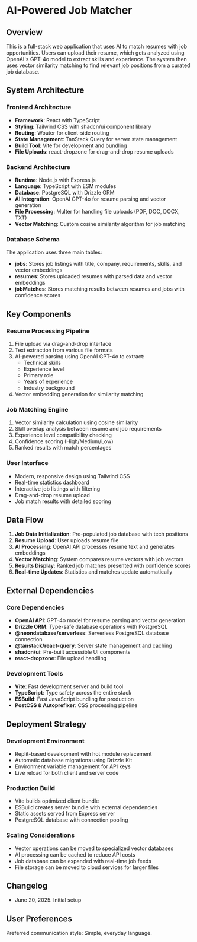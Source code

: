 # AI-Powered Job Matcher

## Overview

This is a full-stack web application that uses AI to match resumes with job opportunities. Users can upload their resume, which gets analyzed using OpenAI's GPT-4o model to extract skills and experience. The system then uses vector similarity matching to find relevant job positions from a curated job database.

## System Architecture

### Frontend Architecture
- **Framework**: React with TypeScript
- **Styling**: Tailwind CSS with shadcn/ui component library
- **Routing**: Wouter for client-side routing
- **State Management**: TanStack Query for server state management
- **Build Tool**: Vite for development and bundling
- **File Uploads**: react-dropzone for drag-and-drop resume uploads

### Backend Architecture
- **Runtime**: Node.js with Express.js
- **Language**: TypeScript with ESM modules
- **Database**: PostgreSQL with Drizzle ORM
- **AI Integration**: OpenAI GPT-4o for resume parsing and vector generation
- **File Processing**: Multer for handling file uploads (PDF, DOC, DOCX, TXT)
- **Vector Matching**: Custom cosine similarity algorithm for job matching

### Database Schema
The application uses three main tables:
- **jobs**: Stores job listings with title, company, requirements, skills, and vector embeddings
- **resumes**: Stores uploaded resumes with parsed data and vector embeddings
- **jobMatches**: Stores matching results between resumes and jobs with confidence scores

## Key Components

### Resume Processing Pipeline
1. File upload via drag-and-drop interface
2. Text extraction from various file formats
3. AI-powered parsing using OpenAI GPT-4o to extract:
   - Technical skills
   - Experience level
   - Primary role
   - Years of experience
   - Industry background
4. Vector embedding generation for similarity matching

### Job Matching Engine
1. Vector similarity calculation using cosine similarity
2. Skill overlap analysis between resume and job requirements
3. Experience level compatibility checking
4. Confidence scoring (High/Medium/Low)
5. Ranked results with match percentages

### User Interface
- Modern, responsive design using Tailwind CSS
- Real-time statistics dashboard
- Interactive job listings with filtering
- Drag-and-drop resume upload
- Job match results with detailed scoring

## Data Flow

1. **Job Data Initialization**: Pre-populated job database with tech positions
2. **Resume Upload**: User uploads resume file
3. **AI Processing**: OpenAI API processes resume text and generates embeddings
4. **Vector Matching**: System compares resume vectors with job vectors
5. **Results Display**: Ranked job matches presented with confidence scores
6. **Real-time Updates**: Statistics and matches update automatically

## External Dependencies

### Core Dependencies
- **OpenAI API**: GPT-4o model for resume parsing and vector generation
- **Drizzle ORM**: Type-safe database operations with PostgreSQL
- **@neondatabase/serverless**: Serverless PostgreSQL database connection
- **@tanstack/react-query**: Server state management and caching
- **shadcn/ui**: Pre-built accessible UI components
- **react-dropzone**: File upload handling

### Development Tools
- **Vite**: Fast development server and build tool
- **TypeScript**: Type safety across the entire stack
- **ESBuild**: Fast JavaScript bundling for production
- **PostCSS & Autoprefixer**: CSS processing pipeline

## Deployment Strategy

### Development Environment
- Replit-based development with hot module replacement
- Automatic database migrations using Drizzle Kit
- Environment variable management for API keys
- Live reload for both client and server code

### Production Build
- Vite builds optimized client bundle
- ESBuild creates server bundle with external dependencies
- Static assets served from Express server
- PostgreSQL database with connection pooling

### Scaling Considerations
- Vector operations can be moved to specialized vector databases
- AI processing can be cached to reduce API costs
- Job database can be expanded with real-time job feeds
- File storage can be moved to cloud services for larger files

## Changelog
- June 20, 2025. Initial setup

## User Preferences

Preferred communication style: Simple, everyday language.